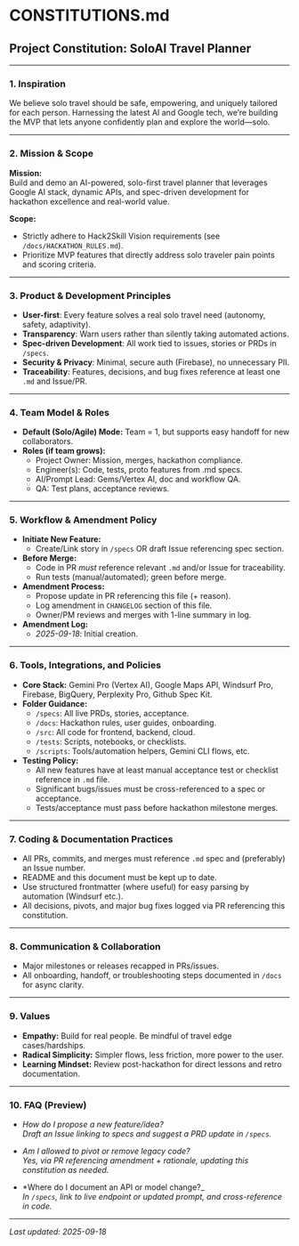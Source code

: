 # CONSTITUTIONS.md

## Project Constitution: SoloAI Travel Planner

---

### 1. Inspiration
We believe solo travel should be safe, empowering, and uniquely tailored for each person. Harnessing the latest AI and Google tech, we’re building the MVP that lets anyone confidently plan and explore the world—solo.

---

### 2. Mission & Scope
**Mission:**  
Build and demo an AI-powered, solo-first travel planner that leverages Google AI stack, dynamic APIs, and spec-driven development for hackathon excellence and real-world value.

**Scope:**  
- Strictly adhere to Hack2Skill Vision requirements (see `/docs/HACKATHON_RULES.md`).
- Prioritize MVP features that directly address solo traveler pain points and scoring criteria.

---

### 3. Product & Development Principles

- **User-first**: Every feature solves a real solo travel need (autonomy, safety, adaptivity).
- **Transparency**: Warn users rather than silently taking automated actions.
- **Spec-driven Development**: All work tied to issues, stories or PRDs in `/specs`.
- **Security & Privacy**: Minimal, secure auth (Firebase), no unnecessary PII.
- **Traceability**: Features, decisions, and bug fixes reference at least one `.md` and Issue/PR.

---

### 4. Team Model & Roles

- **Default (Solo/Agile) Mode:** Team = 1, but supports easy handoff for new collaborators.
- **Roles (if team grows):**
    - Project Owner: Mission, merges, hackathon compliance.
    - Engineer(s): Code, tests, proto features from .md specs.
    - AI/Prompt Lead: Gems/Vertex AI, doc and workflow QA.
    - QA: Test plans, acceptance reviews.

---

### 5. Workflow & Amendment Policy

- **Initiate New Feature:**  
  - Create/Link story in `/specs` OR draft Issue referencing spec section.
- **Before Merge:**  
  - Code in PR *must* reference relevant `.md` and/or Issue for traceability.
  - Run tests (manual/automated); green before merge.
- **Amendment Process:**  
  - Propose update in PR referencing this file (+ reason).
  - Log amendment in `CHANGELOG` section of this file.
  - Owner/PM reviews and merges with 1-line summary in log.
- **Amendment Log:**  
  - _2025-09-18_: Initial creation.

---

### 6. Tools, Integrations, and Policies

- **Core Stack:** Gemini Pro (Vertex AI), Google Maps API, Windsurf Pro, Firebase, BigQuery, Perplexity Pro, Github Spec Kit.
- **Folder Guidance:**  
    - `/specs`: All live PRDs, stories, acceptance.
    - `/docs`: Hackathon rules, user guides, onboarding.
    - `/src`: All code for frontend, backend, cloud.
    - `/tests`: Scripts, notebooks, or checklists.
    - `/scripts`: Tools/automation helpers, Gemini CLI flows, etc.
- **Testing Policy:**  
    - All new features have at least manual acceptance test or checklist reference in `.md` file.
    - Significant bugs/issues must be cross-referenced to a spec or acceptance.
    - Tests/acceptance must pass before hackathon milestone merges.

---

### 7. Coding & Documentation Practices

- All PRs, commits, and merges must reference `.md` spec and (preferably) an Issue number.
- README and this document must be kept up to date.
- Use structured frontmatter (where useful) for easy parsing by automation (Windsurf etc.).
- All decisions, pivots, and major bug fixes logged via PR referencing this constitution.

---

### 8. Communication & Collaboration

- Major milestones or releases recapped in PRs/issues.
- All onboarding, handoff, or troubleshooting steps documented in `/docs` for async clarity.

---

### 9. Values

- **Empathy:** Build for real people. Be mindful of travel edge cases/hardships.
- **Radical Simplicity:** Simpler flows, less friction, more power to the user.
- **Learning Mindset:** Review post-hackathon for direct lessons and retro documentation.

---

### 10. FAQ (Preview)

- *How do I propose a new feature/idea?*  
  _Draft an Issue linking to specs and suggest a PRD update in `/specs`._

- *Am I allowed to pivot or remove legacy code?*  
  _Yes, via PR referencing amendment + rationale, updating this constitution as needed._

- *Where do I document an API or model change?_  
  _In `/specs`, link to live endpoint or updated prompt, and cross-reference in code._

---

_Last updated: 2025-09-18_

